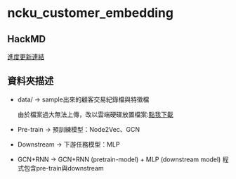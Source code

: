 # ncku_customer_embedding

## HackMD 
[進度更新連結](https://hackmd.io/@udothemath/ncku_embedding_ext)

## 資料夾描述
* data/ -> sample出來的顧客交易紀錄檔與特徵檔

    由於檔案過大無法上傳，改以雲端硬碟放置檔案:[點我下載](https://drive.google.com/drive/folders/1Vw6jKoEhqmnmvbxh-kqh4xY-o2Ymr1d5?usp=sharing)

* Pre-train -> 預訓練模型：Node2Vec、GCN

* Downstream -> 下游任務模型：MLP

* GCN+RNN -> GCN+RNN (pretrain-model) + MLP (downstream model) 程式包含pre-train與downstream


